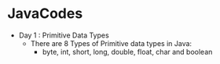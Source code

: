 # JavaCodes

- Day 1 : Primitive Data Types
  * There are 8 Types of Primitive data types in Java:
    * byte, int, short, long, double, float, char and boolean
